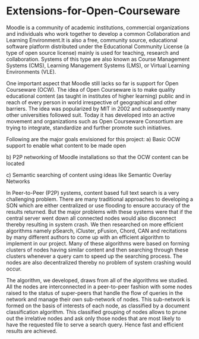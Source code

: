 # Extensions-for-Open-Courseware
Moodle is a community of academic institutions, commercial organizations and individuals who work together to develop a common Collaboration and Learning Environment.It is also a free, community source, educational software platform distributed under the Educational Community License (a type of open source license) mainly is used for teaching, research and collaboration. Systems of this type are also known as Course Management Systems (CMS), Learning Management Systems (LMS), or Virtual Learning Environments (VLE).

One important aspect that Moodle still lacks so far is support for Open Courseware (OCW). The idea of Open Courseware is to make quality educational content (as taught in institutes of higher learning) public and in reach of every person in world irrespective of geographical and other barriers. The idea was popularized by MIT in 2002 and subsequently many other universities followed suit. Today it has developed into an active movement and organizations such as Open Courseware Consortium are trying to integrate, standardize and further promote such initiatives.

Following are the major goals envisioned for this project:
a) Basic OCW support to enable what content to be made open

b) P2P networking of Moodle installations so that the OCW content can be located

c) Semantic searching of content using ideas like Semantic Overlay Networks

In Peer-to-Peer (P2P) systems, content based full text search is a very challenging problem. There are many traditional approaches to developing a SON which are either centralized or use flooding to ensure accuracy of the results returned. But the major problems with these systems were that if the central server went down all connected nodes would also disconnect thereby resulting in system crash. We then researched on more efficient algorithms namely pSearch, iCluster, pFusion, Chord, CAN and recitations by many different authors to come up with an efficient algorithm to implement in our project. Many of these algorithms were based on forming clusters of nodes having similar content and then searching through these clusters whenever a query cam to speed up the searching process. The nodes are also decentralized thereby no problem of system crashing would occur.

The algorithm, we developed, draws from all of the algorithms we studied. All the nodes are interconnected in a peer-to-peer fashion with some nodes raised to the status of super-peers that handle the flow of queries in the network and manage their own sub-network of nodes. This sub-network is formed on the basis of interests of each node, as classified by a document classification algorithm. This classified grouping of nodes allows to prune out the irrelative nodes and ask only those nodes that are most likely to have the requested file to serve a search query. Hence fast and efficient results are achieved.
